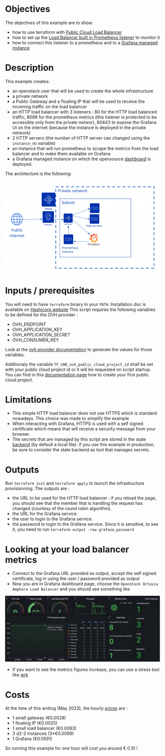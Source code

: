 # Objectives

The objectives of this example are to show:
* how to use terraform with [Public Cloud Load Balancer](https://www.ovhcloud.com/en/public-cloud/load-balancer/)
* how to set up the [Load Balancer built in Prometheus listener](https://docs.openstack.org/octavia/latest/user/guides/monitoring.html#monitoring-with-prometheus)  to monitor it
* how to connect this listener to a prometheus and to a [Grafana managed instance](https://www.ovhcloud.com/en/public-cloud/grafana/)


# Description 

This example creates:
- an openstack user that will be used to create the whole infrastructure
- a private network
- a Public Gateway and a floating IP that will be used to receive the incoming traffic on the load balancer
- an HTTP load balancer with 3 listeners : 80 for the HTTP load balanced traffic, 8088 for the prometheus metrics (this listener is protected to be accessible only from the private networ), 80443 to expose the Grafana UI on the internet (because the instance is deployed in the private network)
- 2 HTTP servers (the number of HTTP server can changed using the `instance_nb` variable) 
- an instance that will run prometheus to scrape the metrics from the load balancer and to make them available on Grafana 
- a Grafana managed instance on which the opensource [dashboard](https://grafana.com/grafana/dashboards/15828-octavia-amphora-load-balancer/) is deployed. 

The architecture is the following:

![that](img/architecture.png) 

# Inputs / prerequisites

You will need to have `terraform` binary in your `PATH`. Installation doc is available on [Hashicorp website](https://developer.hashicorp.com/terraform/downloads)
This script requires the following variables to be defined for the OVH provider :
- OVH_ENDPOINT
- OVH_APPLICATION_KEY
- OVH_APPLICATION_SECRET
- OVH_CONSUMER_KEY

Look at the [ovh provider documentation](https://registry.terraform.io/providers/ovh/ovh/latest/docs) to generate the values for those variables.

Additionaly the variable `TF_VAR_ovh_public_cloud_project_id` shall be set with your public cloud project id or it will be requested on script startup. You can find in this [documentation page](https://help.ovhcloud.com/csm/en-gb-public-cloud-compute-create-project?id=kb_article_view&sysparm_article=KB0050592) how to create your first public cloud project.

# Limitations

- This simple HTTP load balancer does not use HTTPS which is standard nowadays. This choice was made to simplify the example
- When interacting with Grafana, HTTPS is used with a self signed certificate which means that will receive a security message from your browser. 
- The secrets that are managed by this script are stored in the state [backend](https://developer.hashicorp.com/terraform/language/settings/backends/configuration) (by default a local file). If you use this example in production, be sure to consider the state backend as tool that manages secrets.

# Outputs

Run `terraform init` and `terraform apply` to launch the infrastructure provisionning.
The outputs are :
- the URL to be used for the HTTP load balancer : if you reload the page, you should see that the member that is handling the request has changed (courtesy of the round robin algorithm).
- the URL for the Grafana service. 
- the user to login to the Grafana service.
- the password to login to the Grafana service. Since it is sensitive, to see it, you need to run `terraform output -raw grafana_password`

# Looking at your load balancer metrics
- Connect to the Grafana URL provided as output, accept the self signed certificate, log in using the user / password provided as output
- Now you are in Grafana dashboard page, choose the `OpenStack Octavia Amphora Load Balancer`  and you should see something like 

![Grafana dashboard](img/dashboard.png)
- If you want to see the metrics figures increase, you can use a stress tool like [wrk](https://github.com/wg/wrk)

# Costs
At the time of this writing (May 2023), the hourly [prices](https://www.ovhcloud.com/en-ie/public-cloud/prices/) are  :
- 1 small gateway (€0.0028)
- 1 floating IP (€0.0025)
- 1 small load balancer (€0.0083)
- 3 d2-2 instances (3*€0.0099)
- 1 Grafana (€0.0591)

So running this example for one hour will cost you around € 0.10 !


